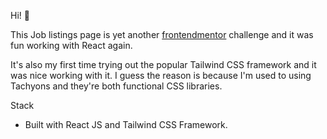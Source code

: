 Hi! 👋

This Job listings page is yet another [frontendmentor](https://www.frontendmentor.io/) challenge and it was fun working with React again.

It's also my first time trying out the popular Tailwind CSS framework and it was nice working with it. I guess the reason is because I'm used to using Tachyons and they're both functional CSS libraries. 


Stack
- Built with React JS and Tailwind CSS Framework.

[](public/images/desktop-design.jpg)